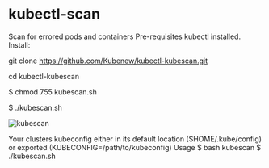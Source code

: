 # kubectl-scan
Scan for errored pods  and containers
Pre-requisites
kubectl installed.
Install:

git clone https://github.com/Kubenew/kubectl-kubescan.git

cd kubectl-kubescan

$ chmod 755 kubescan.sh

 $ ./kubescan.sh
 
 
 ![kubescan](https://user-images.githubusercontent.com/90440279/148094639-4f05f050-5ed2-40dc-b3fc-91e6a4957e9b.png)

Your clusters kubeconfig either in its default location ($HOME/.kube/config) or exported (KUBECONFIG=/path/to/kubeconfig)
Usage
$ bash kubescan $ ./kubescan.sh
